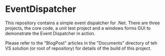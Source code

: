 # EventDispatcher
This repository contains a simple event dispatcher for .Net. There are three projects, the core code, a unit test project and a windows forms GUI to demonstrate the Event Dispatcher in action.

Please refer to the "BlogPost" articles in the "Documents" directory of teh VS solution (or root of repository) for details of the build of this project.
